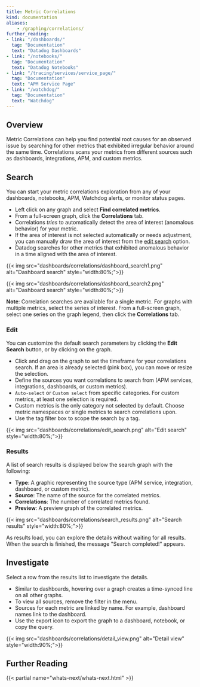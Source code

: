 ```yaml
---
title: Metric Correlations
kind: documentation
aliases:
    - /graphing/correlations/
further_reading:
- link: "/dashboards/"
  tag: "Documentation"
  text: "Datadog Dashboards"
- link: "/notebooks/"
  tag: "Documentation"
  text: "Datadog Notebooks"
- link: "/tracing/services/service_page/"
  tag: "Documentation"
  text: "APM Service Page"
- link: "/watchdog/"
  tag: "Documentation"
  text: "Watchdog"
---
```


## Overview

Metric Correlations can help you find potential root causes for an observed issue by searching for other metrics that exhibited irregular behavior around the same time. Correlations scans your metrics from different sources such as dashboards, integrations, APM, and custom metrics.

## Search

You can start your metric correlations exploration from any of your dashboards, notebooks, APM, Watchdog alerts, or monitor status pages.

* Left click on any graph and select **Find correlated metrics**.
* From a full-screen graph, click the **Correlations** tab.
* Correlations *tries* to automatically detect the area of interest (anomalous behavior) for your metric.
* If the area of interest is not selected automatically or needs adjustment, you can manually draw the area of interest from the [edit search](#edit) option.
* Datadog searches for other metrics that exhibited anomalous behavior in a time aligned with the area of interest.

{{< img src="dashboards/correlations/dashboard_search1.png" alt="Dashboard search" style="width:80%;">}}

{{< img src="dashboards/correlations/dashboard_search2.png" alt="Dashboard search" style="width:80%;">}}

**Note**: Correlation searches are available for a single metric. For graphs with multiple metrics, select the series of interest. From a full-screen graph, select one series on the graph legend, then click the **Correlations** tab.

### Edit

You can customize the default search parameters by clicking the **Edit Search** button, or by clicking on the graph.

* Click and drag on the graph to set the timeframe for your correlations search. If an area is already selected (pink box), you can move or resize the selection.
* Define the sources you want correlations to search from (APM services, integrations, dashboards, or custom metrics).
* `Auto-select` or `Custom select` from specific categories. For custom metrics, at least one selection is required.
* Custom metrics is the only category not selected by default. Choose metric namespaces or single metrics to search correlations upon.
* Use the tag filter box to scope the search by a tag.

{{< img src="dashboards/correlations/edit_search.png" alt="Edit search" style="width:80%;">}}

### Results

A list of search results is displayed below the search graph with the following:

* **Type**: A graphic representing the source type (APM service, integration, dashboard, or custom metric).
* **Source**: The name of the source for the correlated metrics.
* **Correlations**: The number of correlated metrics found.
* **Preview**: A preview graph of the correlated metrics.

{{< img src="dashboards/correlations/search_results.png" alt="Search results" style="width:80%;">}}

As results load, you can explore the details without waiting for all results. When the search is finished, the message "Search completed!" appears.

## Investigate

Select a row from the results list to investigate the details.

* Similar to dashboards, hovering over a graph creates a time-synced line on all other graphs.
* To view all sources, remove the filter in the menu.
* Sources for each metric are linked by name. For example, dashboard names link to the dashboard.
* Use the export icon to export the graph to a dashboard, notebook, or copy the query.

{{< img src="dashboards/correlations/detail_view.png" alt="Detail view" style="width:90%;">}}

## Further Reading

{{< partial name="whats-next/whats-next.html" >}}
